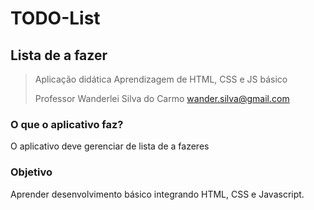 # TODO-List
## Lista de a fazer
> Aplicação didática
> Aprendizagem de HTML, CSS e JS básico
>
> Professor Wanderlei Silva do Carmo <wander.silva@gmail.com>
>

### O que o aplicativo faz?
O aplicativo deve gerenciar de lista de a fazeres

### Objetivo
Aprender desenvolvimento básico integrando HTML, CSS e Javascript.

 
